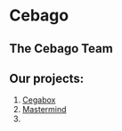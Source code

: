 # Cebago

## The Cebago Team

## Our projects:

1. [Cegabox](https://cebago.github.io/Cegabox/)
2. [Mastermind](https://cebago.github.io/mastermind/)
3. <!-- 2. [Drivncook](https://cebago.github.io/Drivncook/) -->
